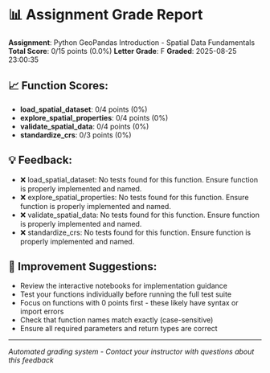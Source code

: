# 📊 Assignment Grade Report

**Assignment**: Python GeoPandas Introduction - Spatial Data Fundamentals
**Total Score**: 0/15 points (0.0%)
**Letter Grade**: F
**Graded**: 2025-08-25 23:00:35

## 📈 Function Scores:

- **load_spatial_dataset**: 0/4 points (0%)
- **explore_spatial_properties**: 0/4 points (0%)
- **validate_spatial_data**: 0/4 points (0%)
- **standardize_crs**: 0/3 points (0%)

## 💡 Feedback:
- ❌ load_spatial_dataset: No tests found for this function. Ensure function is properly implemented and named.
- ❌ explore_spatial_properties: No tests found for this function. Ensure function is properly implemented and named.
- ❌ validate_spatial_data: No tests found for this function. Ensure function is properly implemented and named.
- ❌ standardize_crs: No tests found for this function. Ensure function is properly implemented and named.

## 🔧 Improvement Suggestions:
- Review the interactive notebooks for implementation guidance
- Test your functions individually before running the full test suite
- Focus on functions with 0 points first - these likely have syntax or import errors
- Check that function names match exactly (case-sensitive)
- Ensure all required parameters and return types are correct

---
*Automated grading system - Contact your instructor with questions about this feedback*